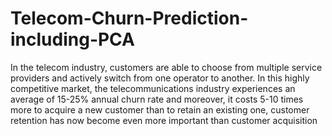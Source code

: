 # Telecom-Churn-Prediction-including-PCA
In the telecom industry, customers are able to choose from multiple service providers and actively switch from one operator to another. In this highly competitive market, the telecommunications industry experiences an average of 15-25% annual churn rate and moreover, it costs 5-10 times more to acquire a new customer than to retain an existing one, customer retention has now become even more important than customer acquisition
